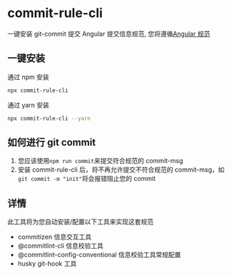 # commit-rule-cli

一键安装 git-commit 提交 Angular 提交信息规范, 您将遵循[Angular 规范](https://zj-git-guide.readthedocs.io/zh_CN/latest/message/Angular%E6%8F%90%E4%BA%A4%E4%BF%A1%E6%81%AF%E8%A7%84%E8%8C%83/)

## 一键安装

通过 npm 安装

```sh
npx commit-rule-cli
```

通过 yarn 安装

```sh
npx commit-rule-cli --yarn
```

## 如何进行 git commit

1. 您应该使用`npm run commit`来提交符合规范的 commit-msg
2. 安装 commit-rule-cli 后，将不再允许提交不符合规范的 commit-msg，如`git commit -m "init"`将会报错阻止您的 commit

## 详情

此工具将为您自动安装/配置以下工具来实现这套规范

- commitizen 信息交互工具
- @commitlint-cli 信息校验工具
- @commitlint-config-conventional 信息校验工具常规配置
- husky git-hook 工具
